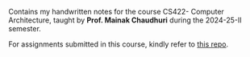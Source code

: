 Contains my handwritten notes for the course CS422- Computer Architecture, taught by **Prof. Mainak Chaudhuri** during the 2024-25-II semester.

For assignments submitted in this course, kindly refer to [this repo](https://github.com/apragati22/ComputerArchitecture_CS422).
